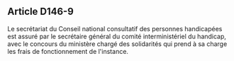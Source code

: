 ## Article D146-9

Le secrétariat du Conseil national consultatif des personnes handicapées est assuré par le secrétaire général
du comité interministériel du handicap, avec le concours du ministère chargé des solidarités qui prend à sa
charge les frais de fonctionnement de l'instance.


